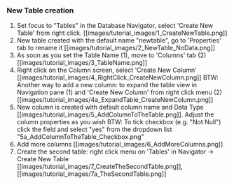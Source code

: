 ### New Table creation
1. Set focus to "Tables" in the Database Navigator, select 'Create New Table' from right click.
[[images/tutorial_images/1_CreateNewTable.png]]
2. New table created with the default name "newtable", go to 'Properties' tab to rename it
[[images/tutorial_images/2_NewTable_NoData.png]]
3. As soon as you set the Table Name (1), move to 'Columns' tab (2)
[[images/tutorial_images/3_TableName.png]]
4. Right click on the Column screen, select 'Create New Column'
[[images/tutorial_images/4_RightClick_CreateNewColumn.png]]
BTW: Another way to add a new column: to expand the table view in Navigation pane (1) and 'Create New Column' from right click menu (2)
[[images/tutorial_images/4a_ExpandTable_CreateNewColumn.png]]
5. New column is created with default column name and Data Type 
[[images/tutorial_images/5_AddColumnToTheTable.png]]. Adjust the column properties as you wish
BTW: To tick checkbox (e.g. "Not Null") click the field and select "yes" from the dropdown list 
"5a_AddColumnToTheTable_Checkbox.png"
6. Add more columns
[[images/tutorial_images/6_AddMoreColumns.png]]
7. Create the second table: right click menu on 'Tables' in Navigator -> Create New Table
[[images/tutorial_images/7_CreateTheSecondTable.png]], [[images/tutorial_images/7a_TheSecondTable.png]]